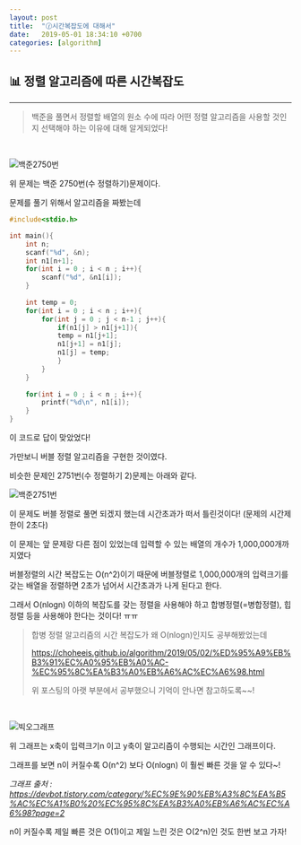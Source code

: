 ```yaml
---
layout: post
title:  "🕜시간복잡도에 대해서"
date:   2019-05-01 18:34:10 +0700
categories: [algorithm]
---
```


## 📊 정렬 알고리즘에 따른 시간복잡도
---

> 백준을 풀면서 정렬할 배열의 원소 수에 따라 어떤 정렬 알고리즘을 사용할 것인지 선택해야 하는 이유에 대해 알게되었다!

<br>

![백준2750번](https://user-images.githubusercontent.com/31889335/57003012-8f352200-6bfe-11e9-93e1-3b0fc5436a97.PNG)


위 문제는 백준 2750번(수 정렬하기)문제이다.


문제를 풀기 위해서 알고리즘을 짜봤는데

~~~c
#include<stdio.h>

int main(){
	int n;
	scanf("%d", &n);
	int n1[n+1];
	for(int i = 0 ; i < n ; i++){
		scanf("%d", &n1[i]);
	}
	
	int temp = 0;
	for(int i = 0 ; i < n ; i++){
		for(int j = 0 ; j < n-1 ; j++){
			if(n1[j] > n1[j+1]){
			temp = n1[j+1];
			n1[j+1] = n1[j];
			n1[j] = temp;
			}	
		}
	}
	
	for(int i = 0 ; i < n ; i++){
		printf("%d\n", n1[i]);
	}
}
~~~

이 코드로 답이 맞았었다! 

가만보니 버블 정렬 알고리즘을 구현한 것이였다.

비슷한 문제인 2751번(수 정렬하기 2)문제는 아래와 같다.

![백준2751번](https://user-images.githubusercontent.com/31889335/57002931-f0102a80-6bfd-11e9-9a1e-b7e4fac66c68.PNG)

이 문제도 버블 정렬로 풀면 되겠지 했는데 시간초과가 떠서 틀린것이다! (문제의 시간제한이 2초다)

이 문제는 앞 문제랑 다른 점이 있었는데 입력할 수 있는 배열의 개수가 1,000,000개까지였다

버블정렬의 시간 복잡도는 O(n^2)이기 때문에 버블정렬로 1,000,000개의 입력크기를 갖는 배열을 정렬하면 2초가 넘어서 시간초과가 나게 된다고 한다.

그래서 O(nlogn) 이하의 복잡도를 갖는 정렬을 사용해야 하고 합병정렬(=병합정렬), 힙정렬 등을 사용해야 한다는 것이다! ㅠㅠ

>합병 정렬 알고리즘의 시간 복잡도가 왜 O(nlogn)인지도 공부해봤었는데 
>
>https://choheeis.github.io/algorithm/2019/05/02/%ED%95%A9%EB%B3%91%EC%A0%95%EB%A0%AC-%EC%95%8C%EA%B3%A0%EB%A6%AC%EC%A6%98.html
>
>위 포스팅의 아랫 부분에서 공부했으니 기억이 안나면 참고하도록~~!

<br>

![빅오그래프](https://user-images.githubusercontent.com/31889335/57003736-a1658f00-6c03-11e9-89f8-3e814df31eee.PNG)

위 그래프는 x축이 입력크기n 이고 y축이 알고리즘이 수행되는 시간인 그래프이다.

그래프를 보면 n이 커질수록 O(n^2) 보다 O(nlogn) 이 훨씬 빠른 것을 알 수 있다~!

_그래프 출처 : https://devbot.tistory.com/category/%EC%9E%90%EB%A3%8C%EA%B5%AC%EC%A1%B0%20%EC%95%8C%EA%B3%A0%EB%A6%AC%EC%A6%98?page=2_


n이 커질수록 제일 빠른 것은 O(1)이고 제일 느린 것은 O(2^n)인 것도 한번 보고 가자!


















